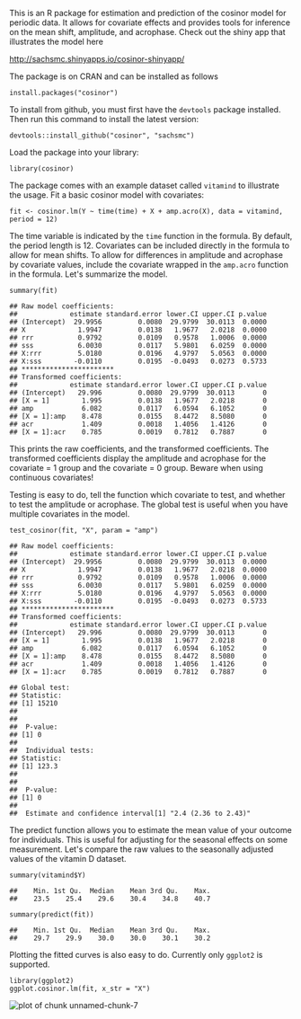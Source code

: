 This is an R package for estimation and prediction of the cosinor model
for periodic data. It allows for covariate effects and provides tools
for inference on the mean shift, amplitude, and acrophase. Check out the shiny app that illustrates the model here

http://sachsmc.shinyapps.io/cosinor-shinyapp/

The package is on CRAN and can be installed as follows

    install.packages("cosinor")

To install from github, you must first have the `devtools` package installed. Then
run this command to install the latest version:

    devtools::install_github("cosinor", "sachsmc")

Load the package into your library:

    library(cosinor)

The package comes with an example dataset called `vitamind` to
illustrate the usage. Fit a basic cosinor model with covariates:

    fit <- cosinor.lm(Y ~ time(time) + X + amp.acro(X), data = vitamind, period = 12)

The time variable is indicated by the `time` function in the formula. By
default, the period length is 12. Covariates can be included directly in
the formula to allow for mean shifts. To allow for differences in
amplitude and acrophase by covariate values, include the covariate
wrapped in the `amp.acro` function in the formula. Let's summarize the
model.

    summary(fit)

    ## Raw model coefficients:
    ##             estimate standard.error lower.CI upper.CI p.value
    ## (Intercept)  29.9956         0.0080  29.9799  30.0113  0.0000
    ## X             1.9947         0.0138   1.9677   2.0218  0.0000
    ## rrr           0.9792         0.0109   0.9578   1.0006  0.0000
    ## sss           6.0030         0.0117   5.9801   6.0259  0.0000
    ## X:rrr         5.0180         0.0196   4.9797   5.0563  0.0000
    ## X:sss        -0.0110         0.0195  -0.0493   0.0273  0.5733
    ## ***********************
    ## Transformed coefficients:
    ##             estimate standard.error lower.CI upper.CI p.value
    ## (Intercept)   29.996         0.0080  29.9799  30.0113       0
    ## [X = 1]        1.995         0.0138   1.9677   2.0218       0
    ## amp            6.082         0.0117   6.0594   6.1052       0
    ## [X = 1]:amp    8.478         0.0155   8.4472   8.5080       0
    ## acr            1.409         0.0018   1.4056   1.4126       0
    ## [X = 1]:acr    0.785         0.0019   0.7812   0.7887       0

This prints the raw coefficients, and the transformed coefficients. The
transformed coefficients display the amplitude and acrophase for the
covariate = 1 group and the covariate = 0 group. Beware when using
continuous covariates!

Testing is easy to do, tell the function which covariate to test, and
whether to test the amplitude or acrophase. The global test is useful
when you have multiple covariates in the model.

    test_cosinor(fit, "X", param = "amp")

    ## Raw model coefficients:
    ##             estimate standard.error lower.CI upper.CI p.value
    ## (Intercept)  29.9956         0.0080  29.9799  30.0113  0.0000
    ## X             1.9947         0.0138   1.9677   2.0218  0.0000
    ## rrr           0.9792         0.0109   0.9578   1.0006  0.0000
    ## sss           6.0030         0.0117   5.9801   6.0259  0.0000
    ## X:rrr         5.0180         0.0196   4.9797   5.0563  0.0000
    ## X:sss        -0.0110         0.0195  -0.0493   0.0273  0.5733
    ## ***********************
    ## Transformed coefficients:
    ##             estimate standard.error lower.CI upper.CI p.value
    ## (Intercept)   29.996         0.0080  29.9799  30.0113       0
    ## [X = 1]        1.995         0.0138   1.9677   2.0218       0
    ## amp            6.082         0.0117   6.0594   6.1052       0
    ## [X = 1]:amp    8.478         0.0155   8.4472   8.5080       0
    ## acr            1.409         0.0018   1.4056   1.4126       0
    ## [X = 1]:acr    0.785         0.0019   0.7812   0.7887       0

    ## Global test: 
    ## Statistic: 
    ## [1] 15210
    ## 
    ## 
    ##  P-value: 
    ## [1] 0
    ## 
    ##  Individual tests: 
    ## Statistic: 
    ## [1] 123.3
    ## 
    ## 
    ##  P-value: 
    ## [1] 0
    ## 
    ##  Estimate and confidence interval[1] "2.4 (2.36 to 2.43)"

The predict function allows you to estimate the mean value of your
outcome for individuals. This is useful for adjusting for the seasonal
effects on some measurement. Let's compare the raw values to the
seasonally adjusted values of the vitamin D dataset.

    summary(vitamind$Y)

    ##    Min. 1st Qu.  Median    Mean 3rd Qu.    Max. 
    ##    23.5    25.4    29.6    30.4    34.8    40.7

    summary(predict(fit))

    ##    Min. 1st Qu.  Median    Mean 3rd Qu.    Max. 
    ##    29.7    29.9    30.0    30.0    30.1    30.2

Plotting the fitted curves is also easy to do. Currently only `ggplot2`
is supported.

    library(ggplot2)
    ggplot.cosinor.lm(fit, x_str = "X")

![plot of chunk
unnamed-chunk-7](./README_files/figure-markdown_strict/unnamed-chunk-7.png)
